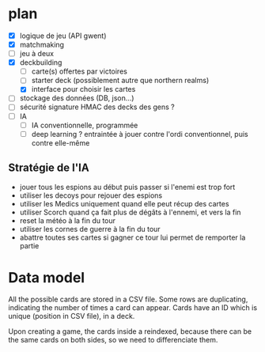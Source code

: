 # plan

- [x] logique de jeu (API gwent)
- [x] matchmaking
- [ ] jeu à deux
- [x] deckbuilding
    - [ ] carte(s) offertes par victoires
    - [ ] starter deck (possiblement autre que northern realms)
    - [x] interface pour choisir les cartes
- [ ] stockage des données (DB, json...)
- [ ] sécurité signature HMAC des decks des gens ?
- [ ] IA
    - [ ] IA conventionnelle, programmée
    - [ ] deep learning ? entraintée à jouer contre l'ordi conventionnel, puis contre elle-même

## Stratégie de l'IA

* jouer tous les espions au début puis passer si l'enemi est trop fort
* utiliser les decoys pour rejouer des espions
* utiliser les Medics uniquement quand elle peut récup des cartes
* utiliser Scorch quand ça fait plus de dégâts à l'ennemi, et vers la fin
* reset la météo à la fin du tour
* utiliser les cornes de guerre à la fin du tour
* abattre toutes ses cartes si gagner ce tour lui permet de remporter la partie

# Data model

All the possible cards are stored in a CSV file. Some rows are duplicating, indicating the number of times a card can
appear. Cards have an ID which is unique (position in CSV file), in a deck.

Upon creating a game, the cards inside a reindexed, because there can be the same cards on both sides, so we need to
differenciate them.